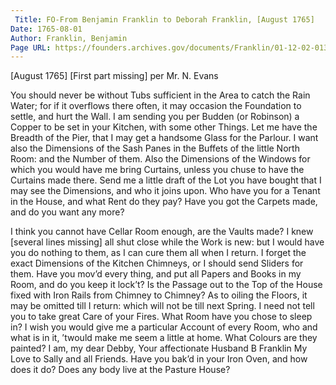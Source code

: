 ```yaml
---
 Title: FO-From Benjamin Franklin to Deborah Franklin, [August 1765]
Date: 1765-08-01
Author: Franklin, Benjamin
Page URL: https://founders.archives.gov/documents/Franklin/01-12-02-0136
---
```



  [August 1765]
  [First part missing] per Mr. N. Evans

You should never be without Tubs sufficient in the Area to catch the Rain Water; for if it overflows there often, it may occasion the Foundation to settle, and hurt the Wall.
I am sending you per Budden (or Robinson) a Copper to be set in your Kitchen, with some other Things.
Let me have the Breadth of the Pier, that I may get a handsome Glass for the Parlour. I want also the Dimensions of the Sash Panes in the Buffets of the little North Room: and the Number of them. Also the Dimensions of the Windows for which you would have me bring Curtains, unless you chuse to have the Curtains made there.
Send me a little draft of the Lot you have bought that I may see the Dimensions, and who it joins upon. Who have you for a Tenant in the House, and what Rent do they pay?
Have you got the Carpets made, and do you want any more?

I think you cannot have Cellar Room enough, are the Vaults made?
I knew [several lines missing] all shut close while the Work is new: but I would have you do nothing to them, as I can cure them all when I return.
I forget the exact Dimensions of the Kitchen Chimneys, or I should send Sliders for them.
Have you mov’d every thing, and put all Papers and Books in my Room, and do you keep it lock’t?
Is the Passage out to the Top of the House fixed with Iron Rails from Chimney to Chimney?
As to oiling the Floors, it may be omitted till I return: which will not be till next Spring. I need not tell you to take great Care of your Fires.
What Room have you chose to sleep in? I wish you would give me a particular Account of every Room, who and what is in it, ’twould make me seem a little at home.
What Colours are they painted? I am, my dear Debby, Your affectionate Husband
B Franklin
My Love to Sally and all Friends. Have you bak’d in your Iron Oven, and how does it do? Does any body live at the Pasture House?

